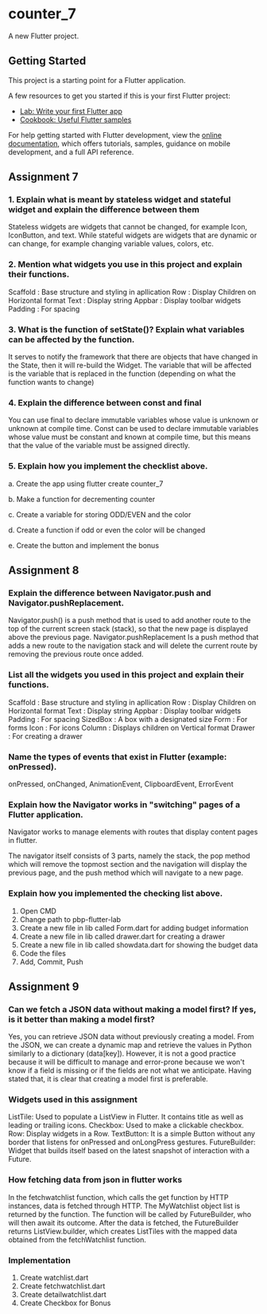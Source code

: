 # counter_7

A new Flutter project.

## Getting Started

This project is a starting point for a Flutter application.

A few resources to get you started if this is your first Flutter project:

- [Lab: Write your first Flutter app](https://docs.flutter.dev/get-started/codelab)
- [Cookbook: Useful Flutter samples](https://docs.flutter.dev/cookbook)

For help getting started with Flutter development, view the
[online documentation](https://docs.flutter.dev/), which offers tutorials,
samples, guidance on mobile development, and a full API reference.

## Assignment 7
### 1. Explain what is meant by stateless widget and stateful widget and explain the difference between them

Stateless widgets are widgets that cannot be changed, for example Icon, IconButton, and text. While stateful widgets are widgets that are dynamic or can change, for example changing variable values, colors, etc.

### 2. Mention what widgets you use in this project and explain their functions.

Scaffold : Base structure and styling in apllication
Row : Display Children on Horizontal format
Text : Display string
Appbar : Display toolbar widgets
Padding : For spacing

### 3. What is the function of setState()? Explain what variables can be affected by the function.

It serves to notify the framework that there are objects that have changed in the State, then it will re-build the Widget. The variable that will be affected is the variable that is replaced in the function (depending on what the function wants to change)

### 4. Explain the difference between const and final

You can use final to declare immutable variables whose value is unknown or unknown at compile time. Const can be used to declare immutable variables whose value must be constant and known at compile time, but this means that the value of the variable must be assigned directly.

### 5. Explain how you implement the checklist above.

a. Create the app using flutter create counter_7

b. Make a function for decrementing counter

c. Create a variable for storing ODD/EVEN and the color

d. Create a function if odd or even the color will be changed

e. Create the button and implement the bonus

## Assignment 8
### Explain the difference between Navigator.push and Navigator.pushReplacement.

Navigator.push() is a push method that is used to add another route to the top of the current screen stack (stack), so that the new page is displayed above the previous page.
Navigator.pushReplacement Is a push method that adds a new route to the navigation stack and will delete the current route by removing the previous route once added.

### List all the widgets you used in this project and explain their functions.

Scaffold : Base structure and styling in apllication
Row : Display Children on Horizontal format
Text : Display string
Appbar : Display toolbar widgets
Padding : For spacing
SizedBox : A box with a designated size
Form : For forms
Icon : For icons
Column : Displays children on Vertical format
Drawer : For creating a drawer

### Name the types of events that exist in Flutter (example: onPressed).

onPressed, onChanged, AnimationEvent, ClipboardEvent, ErrorEvent

### Explain how the Navigator works in "switching" pages of a Flutter application.

Navigator works to manage elements with routes that display content pages in flutter.

The navigator itself consists of 3 parts, namely the stack, the pop method which will remove the topmost section and the navigation will display the previous page, and the push method which will navigate to a new page.

### Explain how you implemented the checking list above.

1. Open CMD
2. Change path to pbp-flutter-lab
3. Create a new file in lib called Form.dart for adding budget information
4. Create a new file in lib called drawer.dart for creating a drawer
5. Create a new file in lib called showdata.dart for showing the budget data
6. Code the files
7. Add, Commit, Push

## Assignment 9
### Can we fetch a JSON data without making a model first? If yes, is it better than making a model first?
Yes, you can retrieve JSON data without previously creating a model. From the JSON, we can create a dynamic map and retrieve the values in Python similarly to a dictionary (data[key]). However, it is not a good practice because it will be difficult to manage and error-prone because we won't know if a field is missing or if the fields are not what we anticipate. Having stated that, it is clear that creating a model first is preferable.

### Widgets used in this assignment

ListTile: Used to populate a ListView in Flutter. It contains title as well as leading or trailing icons.
Checkbox: Used to make a clickable checkbox.
Row: Display widgets in a Row.
TextButton: It is a simple Button without any border that listens for onPressed and onLongPress gestures.
FutureBuilder: Widget that builds itself based on the latest snapshot of interaction with a Future.

### How fetching data from json in flutter works

In the fetchwatchlist function, which calls the get function by HTTP instances, data is fetched through HTTP. The MyWatchlist object list is returned by the function. The function will be called by FutureBuilder, who will then await its outcome. After the data is fetched, the FutureBuilder returns ListView.builder, which creates ListTiles with the mapped data obtained from the fetchWatchlist function.

### Implementation
1. Create watchlist.dart
2. Create fetchwatchlist.dart
3. Create detailwatchlist.dart
4. Create Checkbox for Bonus